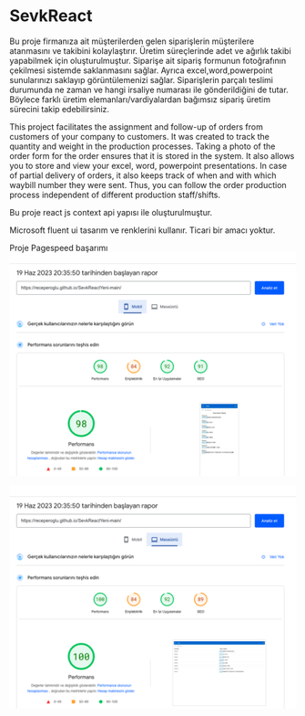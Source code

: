 # SevkReact
 
Bu proje firmanıza ait müşterilerden gelen siparişlerin müşterilere atanmasını ve takibini kolaylaştırır. 
Üretim süreçlerinde adet ve ağırlık takibi yapabilmek için oluşturulmuştur. 
Siparişe ait sipariş formunun fotoğrafının çekilmesi sistemde saklanmasını sağlar.
Ayrıca excel,word,powerpoint sunularınızı saklayıp görüntülemenizi sağlar.
Siparişlerin parçalı teslimi durumunda ne zaman ve hangi irsaliye numarası ile gönderildiğini de tutar.
Böylece farklı üretim elemanları/vardiyalardan bağımsız sipariş üretim sürecini takip edebilirsiniz.

This project facilitates the assignment and follow-up of orders from customers of your company to customers.
It was created to track the quantity and weight in the production processes.
Taking a photo of the order form for the order ensures that it is stored in the system.
It also allows you to store and view your excel, word, powerpoint presentations.
In case of partial delivery of orders, it also keeps track of when and with which waybill number they were sent.
Thus, you can follow the order production process independent of different production staff/shifts.

Bu proje react js context api yapısı ile oluşturulmuştur.

 Microsoft fluent ui tasarım ve renklerini kullanır.
 Ticari bir amacı yoktur. 

Proje Pagespeed başarımı
![Açıklama](screenshoots/mobile.png)

![Açıklama](screenshoots/desktop.png)


 
